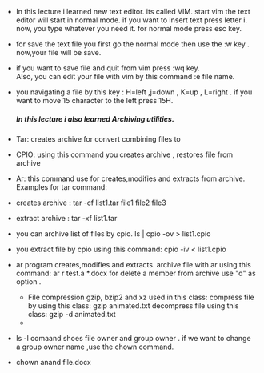 * In this lecture i learned new text editor. its called VIM. 
start vim the text editor will start in normal mode. if you want to insert text press letter i.  now, you type whatever you need it. for normal mode press esc key.
* for save the text file you first go the normal mode then use the :w key . now,your file will be save.
*  if you want to save file and quit from vim press :wq key.     
Also, you can edit your file with vim by this command :e file name. 
* you navigating a file by this key : H=left ,j=down , K=up , L=right . if you want to move 15 character to the left press 15H. 

  ##### In this lecture i also learned Archiving utilities.
* Tar: creates archive for convert combining files to 
 * CPIO: using this command you creates archive , restores file from archive 
* Ar: this command use for creates,modifies and extracts from archive. 
Examples for tar command: 
* creates archive : tar -cf list1.tar file1 file2 file3
* extract archive : tar -xf list1.tar 
*  you can archive list of files by cpio.
ls | cpio -ov > list1.cpio
* you extract file by cpio using this command:
cpio -iv < list1.cpio

* ar program creates,modifies and extracts. 
  archive file with ar using this command:
  ar r test.a *.docx
  for delete a member from archive use "d" as option .
  * File compression gzip, bzip2 and xz used in this class:
  compress file by using this class: gzip animated.txt
  decompress file using this class:
  gzip -d animated.txt
  * 
* ls -l comaand shoes file owner and group owner . if we want to change a group owner name ,use the chown command.
* chown anand file.docx

